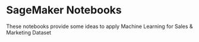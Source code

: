 # SageMaker Notebooks

These notebooks provide some ideas to apply Machine Learning for Sales & Marketing Dataset
